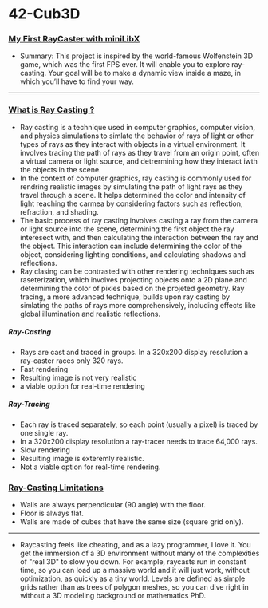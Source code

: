 # 42-Cub3D
### <ins>My First RayCaster with miniLibX</ins>
- Summary: This project is inspired by the world-famous Wolfenstein 3D game, which
was the first FPS ever. It will enable you to explore ray-casting. Your goal will be to
make a dynamic view inside a maze, in which you’ll have to find your way.
---
### <ins>What is Ray Casting ?</ins>
- Ray casting is a technique used in computer graphics, computer vision, and physics simulations to simlate the behavior of rays of light or other types of rays as they interact with objects in a virtual environment. It involves tracing the path of rays as they travel from an origin point, often a virtual camera or light source, and detrermining how they interact iwth the objects in the scene.
- In the context of computer graphics, ray casting is commonly used for rendring realistic images by simulating the path of light rays as they travel through a scene. It helps determined the color and intensity of light reaching the carmea by considering factors such as reflection, refraction, and shading.
- The basic process of ray casting involves casting a ray from the camera or light source into the scene, determining the first object the ray interesect with, and then calculating the interaction between the ray and the object. This interaction can include determining the color of the object, considering lighting conditions, and calculating shadows and reflections.
- Ray clasing can be contrasted with other rendering techniques such as raseterization, which involves projecting objects onto a 2D plane and determining the color of pixles based on the projeted geometry. Ray tracing, a more advanced technique, builds upon ray casting by simlating the paths of rays more comprehensively, including effects like global illumination and realistic reflections.
##### **Ray-Casting**
- Rays are cast and traced in groups. In a 320x200 display resolution a ray-caster races only 320 rays.
- Fast rendering
- Resulting image is not very realistic
- a viable option for real-time rendering
##### **Ray-Tracing**
- Each ray is traced separately, so each point (usually a pixel) is traced by one single ray.
- In a 320x200 display resolution a ray-tracer needs to trace 64,000 rays.
- Slow rendering
- Resulting image is exteremly realistic.
- Not a viable option for real-time rendering.
### <ins>Ray-Casting Limitations</ins>
- Walls are always perpendicular (90 angle) with the floor.
- Floor is always flat.
- Walls are made of cubes that have the same size (square grid only).
---
- Raycasting feels like cheating, and as a lazy programmer, I love it. You get the immersion of a 3D environment without many of the complexities of "real 3D" to slow you down. For example, raycasts run in constant time, so you can load up a massive world and it will just work, without optimization, as quickly as a tiny world. Levels are defined as simple grids rather than as trees of polygon meshes, so you can dive right in without a 3D modeling background or mathematics PhD.

